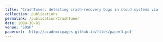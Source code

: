 ```yaml
---
title: "CrashTuner: detecting crash-recovery bugs in cloud systems via meta-info analysis"
collection: publications
permalink: /publication/CrashTuner
date: 2009-10-01
venue: 'SOSP'
paperurl: 'http://academicpages.github.io/files/paper3.pdf'
---
```

